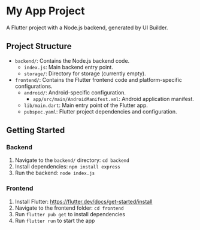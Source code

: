 
# My App Project

A Flutter project with a Node.js backend, generated by UI Builder.

## Project Structure
- `backend/`: Contains the Node.js backend code.
  - `index.js`: Main backend entry point.
  - `storage/`: Directory for storage (currently empty).
- `frontend/`: Contains the Flutter frontend code and platform-specific configurations.
  - `android/`: Android-specific configuration.
    - `app/src/main/AndroidManifest.xml`: Android application manifest.
  - `lib/main.dart`: Main entry point of the Flutter app.
  - `pubspec.yaml`: Flutter project dependencies and configuration.

## Getting Started
### Backend
1. Navigate to the `backend/` directory: `cd backend`
2. Install dependencies: `npm install express`
3. Run the backend: `node index.js`

### Frontend
1. Install Flutter: https://flutter.dev/docs/get-started/install
2. Navigate to the frontend folder: `cd frontend`
3. Run `flutter pub get` to install dependencies
4. Run `flutter run` to start the app
